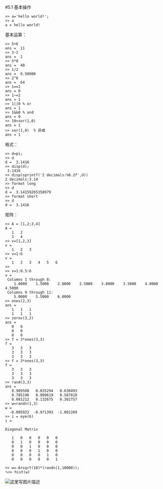 #5.1 基本操作

```
>> a='hello world!';
>> a
a = hello world!
```

基本运算：

```
>> 5+6
ans =  11
>> 3-2
ans =  1
>> 5*8
ans =  40
>> 1/2
ans =  0.50000
>> 2^6
ans =  64
>> 1==2
ans = 0
>> 1~=2
ans = 1
>> 1||0 % or
ans = 1
>> 1&&0 % and
ans = 0
>> 10>xor(1,0)
ans = 1
>> xor(1,0)  % 异或
ans = 1
```
格式：
```
>> d=pi;
>> d
d =  3.1416
>> disp(d);
 3.1416
>> disp(sprintf('2 decimals:%0.2f',d))
2 decimals:3.14
>> format long
>> d
d =  3.14159265358979
>> format short
>> d
d =  3.1416
```
矩阵：

```
>> A = [1,2;3,4]
A =
   1   2
   3   4
>> v=[1,2,3]
v =
   1   2   3
>> v=1:6
v =
   1   2   3   4   5   6
>>
>> v=1:0.5:6
v =
 Columns 1 through 8:
    1.0000    1.5000    2.0000    2.5000    3.0000    3.5000    4.0000    4.5000
 Columns 9 through 11:
    5.0000    5.5000    6.0000
>> ones(2,3)
ans =
   1   1   1
   1   1   1
>> zeros(3,2)
ans =
   0   0
   0   0
   0   0
>> f = 3*ones(3,3)
f =
   3   3   3
   3   3   3
   3   3   3
>> f = 3*ones(3,3)
f =
   3   3   3
   3   3   3
   3   3   3
>> rand(3,3)
ans =
   0.909508   0.835294   0.630493
   0.785196   0.989619   0.587810
   0.081212   0.132675   0.302757
>> w=randn(1,3)
w =
  -0.085923  -0.971393  -1.802269
>> i = eye(6)
i =

Diagonal Matrix

   1   0   0   0   0   0
   0   1   0   0   0   0
   0   0   1   0   0   0
   0   0   0   1   0   0
   0   0   0   0   1   0
   0   0   0   0   0   1
```

```
>> w=-6+sqrt(10)*(randn(1,10000));
ᔀ>> hist(w)
```
![这里写图片描述](http://img.blog.csdn.net/20170327214552952?watermark/2/text/aHR0cDovL2Jsb2cuY3Nkbi5uZXQva2V2aW5lbHN0cmk=/font/5a6L5L2T/fontsize/400/fill/I0JBQkFCMA==/dissolve/70/gravity/SouthEast)



